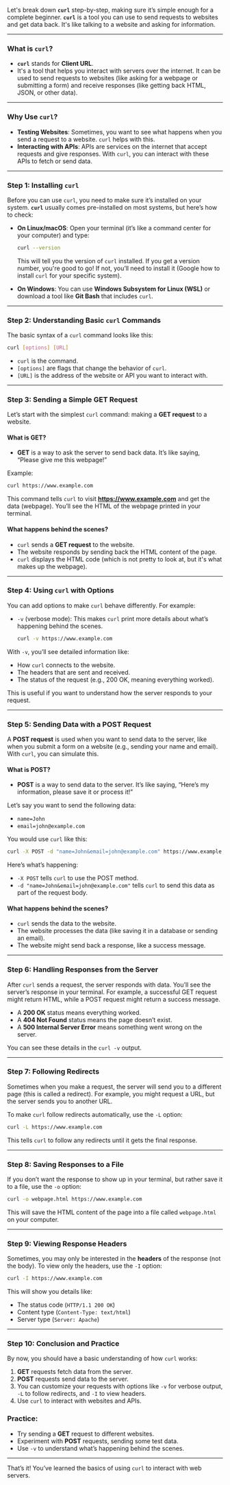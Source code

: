 Let's break down **`curl`** step-by-step, making sure it’s simple enough for a complete beginner. **`curl`** is a tool you can use to send requests to websites and get data back. It's like talking to a website and asking for information.

---

### **What is `curl`?**

- **`curl`** stands for **Client URL**.
- It's a tool that helps you interact with servers over the internet. It can be used to send requests to websites (like asking for a webpage or submitting a form) and receive responses (like getting back HTML, JSON, or other data).

---

### **Why Use `curl`?**

- **Testing Websites**: Sometimes, you want to see what happens when you send a request to a website. `curl` helps with this.
- **Interacting with APIs**: APIs are services on the internet that accept requests and give responses. With `curl`, you can interact with these APIs to fetch or send data.

---

### **Step 1: Installing `curl`**

Before you can use `curl`, you need to make sure it’s installed on your system. **`curl`** usually comes pre-installed on most systems, but here’s how to check:

- **On Linux/macOS**: Open your terminal (it’s like a command center for your computer) and type:
  ```bash
  curl --version
  ```
  This will tell you the version of `curl` installed. If you get a version number, you're good to go! If not, you’ll need to install it (Google how to install `curl` for your specific system).

- **On Windows**: You can use **Windows Subsystem for Linux (WSL)** or download a tool like **Git Bash** that includes `curl`.

---

### **Step 2: Understanding Basic `curl` Commands**

The basic syntax of a `curl` command looks like this:
```bash
curl [options] [URL]
```

- `curl` is the command.
- `[options]` are flags that change the behavior of `curl`.
- `[URL]` is the address of the website or API you want to interact with.

---

### **Step 3: Sending a Simple GET Request**

Let’s start with the simplest `curl` command: making a **GET request** to a website.

#### **What is GET?**
- **GET** is a way to ask the server to send back data. It’s like saying, “Please give me this webpage!”

Example:
```bash
curl https://www.example.com
```

This command tells `curl` to visit **https://www.example.com** and get the data (webpage). You’ll see the HTML of the webpage printed in your terminal.

#### **What happens behind the scenes?**
- `curl` sends a **GET request** to the website.
- The website responds by sending back the HTML content of the page.
- `curl` displays the HTML code (which is not pretty to look at, but it's what makes up the webpage).

---

### **Step 4: Using `curl` with Options**

You can add options to make `curl` behave differently. For example:

- `-v` (verbose mode): This makes `curl` print more details about what’s happening behind the scenes.
  ```bash
  curl -v https://www.example.com
  ```

With `-v`, you’ll see detailed information like:
- How `curl` connects to the website.
- The headers that are sent and received.
- The status of the request (e.g., 200 OK, meaning everything worked).

This is useful if you want to understand how the server responds to your request.

---

### **Step 5: Sending Data with a POST Request**

A **POST request** is used when you want to send data to the server, like when you submit a form on a website (e.g., sending your name and email). With `curl`, you can simulate this.

#### **What is POST?**
- **POST** is a way to send data to the server. It’s like saying, “Here’s my information, please save it or process it!”

Let’s say you want to send the following data:
- `name=John`
- `email=john@example.com`

You would use `curl` like this:
```bash
curl -X POST -d "name=John&email=john@example.com" https://www.example.com/form
```

Here’s what’s happening:
- `-X POST` tells `curl` to use the POST method.
- `-d "name=John&email=john@example.com"` tells `curl` to send this data as part of the request body.

#### **What happens behind the scenes?**
- `curl` sends the data to the website.
- The website processes the data (like saving it in a database or sending an email).
- The website might send back a response, like a success message.

---

### **Step 6: Handling Responses from the Server**

After `curl` sends a request, the server responds with data. You’ll see the server’s response in your terminal. For example, a successful GET request might return HTML, while a POST request might return a success message.

- A **200 OK** status means everything worked.
- A **404 Not Found** status means the page doesn’t exist.
- A **500 Internal Server Error** means something went wrong on the server.

You can see these details in the `curl -v` output.

---

### **Step 7: Following Redirects**

Sometimes when you make a request, the server will send you to a different page (this is called a redirect). For example, you might request a URL, but the server sends you to another URL.

To make `curl` follow redirects automatically, use the `-L` option:
```bash
curl -L https://www.example.com
```

This tells `curl` to follow any redirects until it gets the final response.

---

### **Step 8: Saving Responses to a File**

If you don’t want the response to show up in your terminal, but rather save it to a file, use the `-o` option:
```bash
curl -o webpage.html https://www.example.com
```

This will save the HTML content of the page into a file called `webpage.html` on your computer.

---

### **Step 9: Viewing Response Headers**

Sometimes, you may only be interested in the **headers** of the response (not the body). To view only the headers, use the `-I` option:
```bash
curl -I https://www.example.com
```

This will show you details like:
- The status code (`HTTP/1.1 200 OK`)
- Content type (`Content-Type: text/html`)
- Server type (`Server: Apache`)

---

### **Step 10: Conclusion and Practice**

By now, you should have a basic understanding of how `curl` works:
1. **GET** requests fetch data from the server.
2. **POST** requests send data to the server.
3. You can customize your requests with options like `-v` for verbose output, `-L` to follow redirects, and `-I` to view headers.
4. Use `curl` to interact with websites and APIs.

### **Practice:**
- Try sending a **GET** request to different websites.
- Experiment with **POST** requests, sending some test data.
- Use `-v` to understand what’s happening behind the scenes.

---

That’s it! You’ve learned the basics of using `curl` to interact with web servers.
